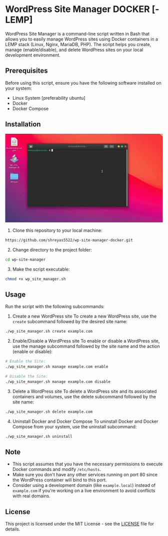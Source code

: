# WordPress Site Manager DOCKER [- LEMP]

WordPress Site Manager is a command-line script written in Bash that allows you to easily manage WordPress sites using Docker containers in a LEMP stack (Linux, Nginx, MariaDB, PHP). The script helps you create, manage (enable/disable), and delete WordPress sites on your local development environment.

## Prerequisites

Before using this script, ensure you have the following software installed on your system:
- Linux System [preferability ubuntu]
- Docker
- Docker Compose
## Installation
![Installation Tutorial](tutorial.gif)
1. Clone this repository to your local machine:

```bash
https://github.com/shreyas5522/wp-site-manager-docker.git
```
2. Change directory to the project folder:
```bash
cd wp-site-manager
```
3. Make the script executable:
```bash
chmod +x wp_site_manager.sh
```

## Usage
Run the script with the following subcommands:

1. Create a new WordPress site
To create a new WordPress site, use the `create` subcommand followed by the desired site name:
```bash
./wp_site_manager.sh create example.com
```
2. Enable/Disable a WordPress site
To enable or disable a WordPress site, use the manage subcommand followed by the site name and the action (enable or disable):
```bash
# Enable the Site:
./wp_site_manager.sh manage example.com enable
```

```bash
# Disable the Site:
./wp_site_manager.sh manage example.com disable
```

3. Delete a WordPress site
To delete a WordPress site and its associated containers and volumes, use the delete subcommand followed by the site name:
```bash
./wp_site_manager.sh delete example.com
```

4. Uninstall Docker and Docker Compose
To uninstall Docker and Docker Compose from your system, use the uninstall subcommand:
```bash
./wp_site_manager.sh uninstall
```

## Note

- This script assumes that you have the necessary permissions to execute Docker commands and modify `/etc/hosts`.
- Make sure you don't have any other services running on port 80 since the WordPress container will bind to this port.
- Consider using a development domain (like `example.local`) instead of `example.com` if you're working on a live environment to avoid conflicts with real domains.

## License

This project is licensed under the MIT License - see the [LICENSE](https://opensource.org/license/mit/) file for details.


